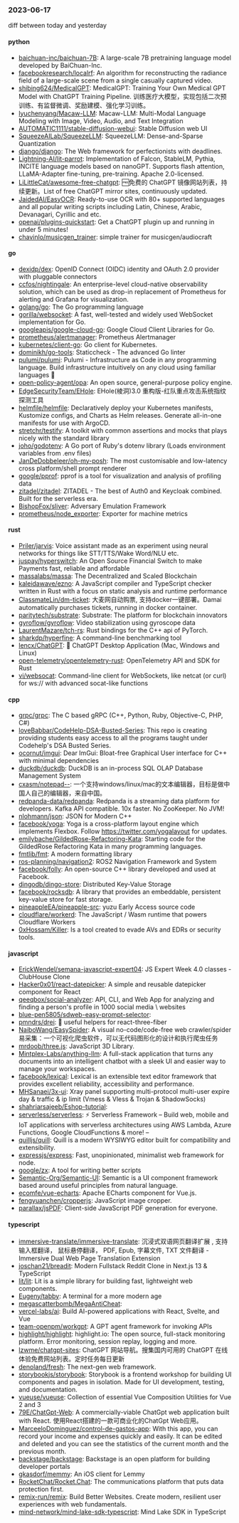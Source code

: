 ### 2023-06-17
diff between today and yesterday

#### python
* [baichuan-inc/baichuan-7B](https://github.com/baichuan-inc/baichuan-7B): A large-scale 7B pretraining language model developed by BaiChuan-Inc.
* [facebookresearch/localrf](https://github.com/facebookresearch/localrf): An algorithm for reconstructing the radiance field of a large-scale scene from a single casually captured video.
* [shibing624/MedicalGPT](https://github.com/shibing624/MedicalGPT): MedicalGPT: Training Your Own Medical GPT Model with ChatGPT Training Pipeline. 训练医疗大模型，实现包括二次预训练、有监督微调、奖励建模、强化学习训练。
* [lyuchenyang/Macaw-LLM](https://github.com/lyuchenyang/Macaw-LLM): Macaw-LLM: Multi-Modal Language Modeling with Image, Video, Audio, and Text Integration
* [AUTOMATIC1111/stable-diffusion-webui](https://github.com/AUTOMATIC1111/stable-diffusion-webui): Stable Diffusion web UI
* [SqueezeAILab/SqueezeLLM](https://github.com/SqueezeAILab/SqueezeLLM): SqueezeLLM: Dense-and-Sparse Quantization
* [django/django](https://github.com/django/django): The Web framework for perfectionists with deadlines.
* [Lightning-AI/lit-parrot](https://github.com/Lightning-AI/lit-parrot): Implementation of Falcon, StableLM, Pythia, INCITE language models based on nanoGPT. Supports flash attention, LLaMA-Adapter fine-tuning, pre-training. Apache 2.0-licensed.
* [LiLittleCat/awesome-free-chatgpt](https://github.com/LiLittleCat/awesome-free-chatgpt): 🆓免费的 ChatGPT 镜像网站列表，持续更新。List of free ChatGPT mirror sites, continuously updated.
* [JaidedAI/EasyOCR](https://github.com/JaidedAI/EasyOCR): Ready-to-use OCR with 80+ supported languages and all popular writing scripts including Latin, Chinese, Arabic, Devanagari, Cyrillic and etc.
* [openai/plugins-quickstart](https://github.com/openai/plugins-quickstart): Get a ChatGPT plugin up and running in under 5 minutes!
* [chavinlo/musicgen_trainer](https://github.com/chavinlo/musicgen_trainer): simple trainer for musicgen/audiocraft

#### go
* [dexidp/dex](https://github.com/dexidp/dex): OpenID Connect (OIDC) identity and OAuth 2.0 provider with pluggable connectors
* [ccfos/nightingale](https://github.com/ccfos/nightingale): An enterprise-level cloud-native observability solution, which can be used as drop-in replacement of Prometheus for alerting and Grafana for visualization.
* [golang/go](https://github.com/golang/go): The Go programming language
* [gorilla/websocket](https://github.com/gorilla/websocket): A fast, well-tested and widely used WebSocket implementation for Go.
* [googleapis/google-cloud-go](https://github.com/googleapis/google-cloud-go): Google Cloud Client Libraries for Go.
* [prometheus/alertmanager](https://github.com/prometheus/alertmanager): Prometheus Alertmanager
* [kubernetes/client-go](https://github.com/kubernetes/client-go): Go client for Kubernetes.
* [dominikh/go-tools](https://github.com/dominikh/go-tools): Staticcheck - The advanced Go linter
* [pulumi/pulumi](https://github.com/pulumi/pulumi): Pulumi - Infrastructure as Code in any programming language. Build infrastructure intuitively on any cloud using familiar languages 🚀
* [open-policy-agent/opa](https://github.com/open-policy-agent/opa): An open source, general-purpose policy engine.
* [EdgeSecurityTeam/EHole](https://github.com/EdgeSecurityTeam/EHole): EHole(棱洞)3.0 重构版-红队重点攻击系统指纹探测工具
* [helmfile/helmfile](https://github.com/helmfile/helmfile): Declaratively deploy your Kubernetes manifests, Kustomize configs, and Charts as Helm releases. Generate all-in-one manifests for use with ArgoCD.
* [stretchr/testify](https://github.com/stretchr/testify): A toolkit with common assertions and mocks that plays nicely with the standard library
* [joho/godotenv](https://github.com/joho/godotenv): A Go port of Ruby's dotenv library (Loads environment variables from .env files)
* [JanDeDobbeleer/oh-my-posh](https://github.com/JanDeDobbeleer/oh-my-posh): The most customisable and low-latency cross platform/shell prompt renderer
* [google/pprof](https://github.com/google/pprof): pprof is a tool for visualization and analysis of profiling data
* [zitadel/zitadel](https://github.com/zitadel/zitadel): ZITADEL - The best of Auth0 and Keycloak combined. Built for the serverless era.
* [BishopFox/sliver](https://github.com/BishopFox/sliver): Adversary Emulation Framework
* [prometheus/node_exporter](https://github.com/prometheus/node_exporter): Exporter for machine metrics

#### rust
* [Priler/jarvis](https://github.com/Priler/jarvis): Voice assistant made as an experiment using neural networks for things like STT/TTS/Wake Word/NLU etc.
* [juspay/hyperswitch](https://github.com/juspay/hyperswitch): An Open Source Financial Switch to make Payments fast, reliable and affordable
* [massalabs/massa](https://github.com/massalabs/massa): The Decentralized and Scaled Blockchain
* [kaleidawave/ezno](https://github.com/kaleidawave/ezno): A JavaScript compiler and TypeScript checker written in Rust with a focus on static analysis and runtime performance
* [ClassmateLin/dm-ticket](https://github.com/ClassmateLin/dm-ticket): 大麦网自动购票, 支持docker一键部署。Damai automatically purchases tickets, running in docker container.
* [paritytech/substrate](https://github.com/paritytech/substrate): Substrate: The platform for blockchain innovators
* [gyroflow/gyroflow](https://github.com/gyroflow/gyroflow): Video stabilization using gyroscope data
* [LaurentMazare/tch-rs](https://github.com/LaurentMazare/tch-rs): Rust bindings for the C++ api of PyTorch.
* [sharkdp/hyperfine](https://github.com/sharkdp/hyperfine): A command-line benchmarking tool
* [lencx/ChatGPT](https://github.com/lencx/ChatGPT): 🔮 ChatGPT Desktop Application (Mac, Windows and Linux)
* [open-telemetry/opentelemetry-rust](https://github.com/open-telemetry/opentelemetry-rust): OpenTelemetry API and SDK for Rust
* [vi/websocat](https://github.com/vi/websocat): Command-line client for WebSockets, like netcat (or curl) for ws:// with advanced socat-like functions

#### cpp
* [grpc/grpc](https://github.com/grpc/grpc): The C based gRPC (C++, Python, Ruby, Objective-C, PHP, C#)
* [loveBabbar/CodeHelp-DSA-Busted-Series](https://github.com/loveBabbar/CodeHelp-DSA-Busted-Series): This repo is creating providing students easy access to all the programs taught under Codehelp's DSA Busted Series.
* [ocornut/imgui](https://github.com/ocornut/imgui): Dear ImGui: Bloat-free Graphical User interface for C++ with minimal dependencies
* [duckdb/duckdb](https://github.com/duckdb/duckdb): DuckDB is an in-process SQL OLAP Database Management System
* [cxasm/notepad--](https://github.com/cxasm/notepad--): 一个支持windows/linux/mac的文本编辑器，目标是做中国人自己的编辑器，来自中国。
* [redpanda-data/redpanda](https://github.com/redpanda-data/redpanda): Redpanda is a streaming data platform for developers. Kafka API compatible. 10x faster. No ZooKeeper. No JVM!
* [nlohmann/json](https://github.com/nlohmann/json): JSON for Modern C++
* [facebook/yoga](https://github.com/facebook/yoga): Yoga is a cross-platform layout engine which implements Flexbox. Follow https://twitter.com/yogalayout for updates.
* [emilybache/GildedRose-Refactoring-Kata](https://github.com/emilybache/GildedRose-Refactoring-Kata): Starting code for the GildedRose Refactoring Kata in many programming languages.
* [fmtlib/fmt](https://github.com/fmtlib/fmt): A modern formatting library
* [ros-planning/navigation2](https://github.com/ros-planning/navigation2): ROS2 Navigation Framework and System
* [facebook/folly](https://github.com/facebook/folly): An open-source C++ library developed and used at Facebook.
* [dingodb/dingo-store](https://github.com/dingodb/dingo-store): Distributed Key-Value Storage
* [facebook/rocksdb](https://github.com/facebook/rocksdb): A library that provides an embeddable, persistent key-value store for fast storage.
* [pineappleEA/pineapple-src](https://github.com/pineappleEA/pineapple-src): yuzu Early Access source code
* [cloudflare/workerd](https://github.com/cloudflare/workerd): The JavaScript / Wasm runtime that powers Cloudflare Workers
* [0xHossam/Killer](https://github.com/0xHossam/Killer): Is a tool created to evade AVs and EDRs or security tools.

#### javascript
* [ErickWendel/semana-javascript-expert04](https://github.com/ErickWendel/semana-javascript-expert04): JS Expert Week 4.0 classes - ClubHouse Clone
* [Hacker0x01/react-datepicker](https://github.com/Hacker0x01/react-datepicker): A simple and reusable datepicker component for React
* [qeeqbox/social-analyzer](https://github.com/qeeqbox/social-analyzer): API, CLI, and Web App for analyzing and finding a person's profile in 1000 social media \ websites
* [blue-pen5805/sdweb-easy-prompt-selector](https://github.com/blue-pen5805/sdweb-easy-prompt-selector): 
* [pmndrs/drei](https://github.com/pmndrs/drei): 🥉 useful helpers for react-three-fiber
* [NaiboWang/EasySpider](https://github.com/NaiboWang/EasySpider): A visual no-code/code-free web crawler/spider易采集：一个可视化爬虫软件，可以无代码图形化的设计和执行爬虫任务
* [mrdoob/three.js](https://github.com/mrdoob/three.js): JavaScript 3D Library.
* [Mintplex-Labs/anything-llm](https://github.com/Mintplex-Labs/anything-llm): A full-stack application that turns any documents into an intelligent chatbot with a sleek UI and easier way to manage your workspaces.
* [facebook/lexical](https://github.com/facebook/lexical): Lexical is an extensible text editor framework that provides excellent reliability, accessibility and performance.
* [MHSanaei/3x-ui](https://github.com/MHSanaei/3x-ui): Xray panel supporting multi-protocol multi-user expire day & traffic & ip limit (Vmess & Vless & Trojan & ShadowSocks)
* [shahriarsajeeb/Eshop-tutorial](https://github.com/shahriarsajeeb/Eshop-tutorial): 
* [serverless/serverless](https://github.com/serverless/serverless): ⚡ Serverless Framework – Build web, mobile and IoT applications with serverless architectures using AWS Lambda, Azure Functions, Google CloudFunctions & more! –
* [quilljs/quill](https://github.com/quilljs/quill): Quill is a modern WYSIWYG editor built for compatibility and extensibility.
* [expressjs/express](https://github.com/expressjs/express): Fast, unopinionated, minimalist web framework for node.
* [google/zx](https://github.com/google/zx): A tool for writing better scripts
* [Semantic-Org/Semantic-UI](https://github.com/Semantic-Org/Semantic-UI): Semantic is a UI component framework based around useful principles from natural language.
* [ecomfe/vue-echarts](https://github.com/ecomfe/vue-echarts): Apache ECharts component for Vue.js.
* [fengyuanchen/cropperjs](https://github.com/fengyuanchen/cropperjs): JavaScript image cropper.
* [parallax/jsPDF](https://github.com/parallax/jsPDF): Client-side JavaScript PDF generation for everyone.

#### typescript
* [immersive-translate/immersive-translate](https://github.com/immersive-translate/immersive-translate): 沉浸式双语网页翻译扩展 , 支持输入框翻译， 鼠标悬停翻译， PDF, Epub, 字幕文件, TXT 文件翻译 - Immersive Dual Web Page Translation Extension
* [joschan21/breadit](https://github.com/joschan21/breadit): Modern Fullstack Reddit Clone in Next.js 13 & TypeScript
* [lit/lit](https://github.com/lit/lit): Lit is a simple library for building fast, lightweight web components.
* [Eugeny/tabby](https://github.com/Eugeny/tabby): A terminal for a more modern age
* [megascatterbomb/MegaAntiCheat](https://github.com/megascatterbomb/MegaAntiCheat): 
* [vercel-labs/ai](https://github.com/vercel-labs/ai): Build AI-powered applications with React, Svelte, and Vue
* [team-openpm/workgpt](https://github.com/team-openpm/workgpt): A GPT agent framework for invoking APIs
* [highlight/highlight](https://github.com/highlight/highlight): highlight.io: The open source, full-stack monitoring platform. Error monitoring, session replay, logging and more.
* [lzwme/chatgpt-sites](https://github.com/lzwme/chatgpt-sites): ChatGPT 网站导航。搜集国内可用的 ChatGPT 在线体验免费网站列表。定时任务每日更新
* [denoland/fresh](https://github.com/denoland/fresh): The next-gen web framework.
* [storybookjs/storybook](https://github.com/storybookjs/storybook): Storybook is a frontend workshop for building UI components and pages in isolation. Made for UI development, testing, and documentation.
* [vueuse/vueuse](https://github.com/vueuse/vueuse): Collection of essential Vue Composition Utilities for Vue 2 and 3
* [79E/ChatGpt-Web](https://github.com/79E/ChatGpt-Web): A commercially-viable ChatGpt web application built with React. 使用React搭建的一款可商业化的ChatGpt Web应用。
* [MarceeloDominguez/control-de-gastos-app](https://github.com/MarceeloDominguez/control-de-gastos-app): With this app, you can record your income and expenses quickly and easily. It can be edited and deleted and you can see the statistics of the current month and the previous month.
* [backstage/backstage](https://github.com/backstage/backstage): Backstage is an open platform for building developer portals
* [gkasdorf/memmy](https://github.com/gkasdorf/memmy): An iOS client for Lemmy
* [RocketChat/Rocket.Chat](https://github.com/RocketChat/Rocket.Chat): The communications platform that puts data protection first.
* [remix-run/remix](https://github.com/remix-run/remix): Build Better Websites. Create modern, resilient user experiences with web fundamentals.
* [mind-network/mind-lake-sdk-typescript](https://github.com/mind-network/mind-lake-sdk-typescript): Mind Lake SDK in TypeScript
